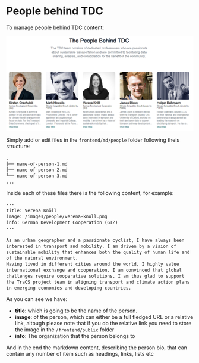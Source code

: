 # People behind TDC

To manage people behind TDC content:

![Manage People](people.png)

Simply add or edit files in the `frontend/md/people` folder following theis structure:

```
.
├── name-of-person-1.md
├── name-of-person-2.md
└── name-of-person-3.md
...
```

Inside each of these files there is the following content, for example:

```
---
title: Verena Knöll
image: /images/people/verena-knoll.png
info: German Development Cooperation (GIZ)
---

As an urban geographer and a passionate cyclist, I have always been interested in transport and mobility. I am driven by a vision of sustainable mobility that enhances both the quality of human life and of the natural environment.
Having lived in different cities around the world, I highly value international exchange and cooperation. I am convinced that global challenges require cooperative solutions. I am thus glad to support the TraCS project team in aligning transport and climate action plans in emerging economies and developing countries.

```

As you can see we have:

- **title**: which is going to be the name of the person.
- **image**: of the person, which can either be a full fledged URL or a relative link, altough please note that if you do the relative link you need to store the image in the `/frontend/public` folder
- **info**: The organization that the person belongs to

And in the end the markdown content, describing the person bio, that can contain any number of item such as headings, links, lists etc
